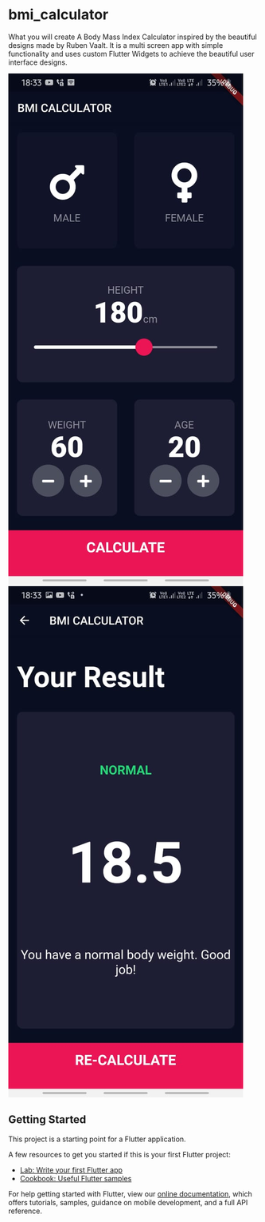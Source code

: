 # bmi_calculator

What you will create
A Body Mass Index Calculator inspired by the beautiful designs made by Ruben Vaalt. It is a multi screen app with simple functionality and uses custom Flutter Widgets to achieve the beautiful user interface designs.


![alt text](https://github.com/irenekurien/bmi-calcaulator/blob/main/images/1.jpeg)
![alt text](https://github.com/irenekurien/bmi-calcaulator/blob/main/images/2.jpeg)

## Getting Started

This project is a starting point for a Flutter application.

A few resources to get you started if this is your first Flutter project:

- [Lab: Write your first Flutter app](https://flutter.dev/docs/get-started/codelab)
- [Cookbook: Useful Flutter samples](https://flutter.dev/docs/cookbook)

For help getting started with Flutter, view our
[online documentation](https://flutter.dev/docs), which offers tutorials,
samples, guidance on mobile development, and a full API reference.
